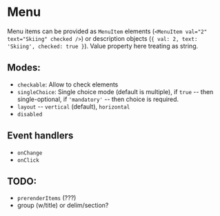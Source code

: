 # Menu

Menu items can be provided as `MenuItem` elements (`<MenuItem val="2" text="Skiing" checked />`) or description objects (`{ val: 2, text: 'Skiing', checked: true }`). Value property here treating as string.

## Modes:

- `checkable`: Allow to check elements
- `singleChoice`: Single choice mode (default is multiple), if `true` -- then single-optional, if `'mandatory'` -- then choice is required.
- `layout` -- `vertical` (default), `horizontal`
- `disabled`

## Event handlers

- `onChange`
- `onClick`

## TODO:

- `prerenderItems` (???)
- group (w/title) or delim/section?

<!--
 @since 2020.10.27, 02:58
 @changed 2020.10.27, 02:58
-->
